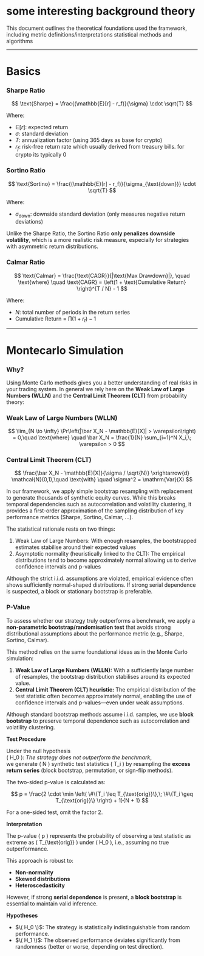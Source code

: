 # some interesting background theory

This document outlines the theoretical foundations used the framework, including metric definitions/interpretations statistical methods and algorithms

---

# Basics
### Sharpe Ratio
$$
\text{Sharpe} = \frac{(\mathbb{E}[r] - r_f)}{\sigma} \cdot \sqrt{T}
$$

Where:

- $\mathbb{E}[r]$: expected return  
- $\sigma$: standard deviation  
- $T$: annualization factor (using 365 days as base for crypto)
- $r_f$: risk-free return rate which usually derived from treasury bills. for crypto its typically 0 

### Sortino Ratio

$$
\text{Sortino} = \frac{(\mathbb{E}[r] - r_f)}{\sigma_{\text{down}}} \cdot \sqrt{T}
$$

Where:

- $\sigma_{\text{down}}$: downside standard deviation (only measures negative return deviations)

Unlike the Sharpe Ratio, the Sortino Ratio **only penalizes downside volatility**, which is a more realistic risk measure, especially for strategies with asymmetric return distributions.

### Calmar Ratio

$$
\text{Calmar} = \frac{\text{CAGR}}{|\text{Max Drawdown}|}, \quad \text{where} \quad 
\text{CAGR} = \left(1 + \text{Cumulative Return} \right)^{T / N} - 1
$$

Where:
- $N$: total number of periods in the return series
- Cumulative Return = $\prod (1 + r_t) - 1$

---

# Montecarlo Simulation
### Why?
Using Monte Carlo methods gives you a better understanding of real risks in your trading system. In general we rely here on the **Weak Law of Large Numbers (WLLN)** and the **Central Limit Theorem (CLT)** from probability theory:

### Weak Law of Large Numbers (WLLN)
$$
\lim_{N \to \infty} \Pr\left(|\bar X_N - \mathbb{E}[X]| > \varepsilon\right) = 0,\quad \text{where} \quad \bar X_N = \frac{1}{N} \sum_{i=1}^N X_i,\; \varepsilon > 0
$$

### Central Limit Theorem (CLT)
$$
\frac{\bar X_N - \mathbb{E}[X]}{\sigma / \sqrt{N}} \xrightarrow{d} \mathcal{N}(0,1),\quad \text{with} \quad \sigma^2 = \mathrm{Var}(X)
$$

In our framework, we apply simple bootstrap resampling with replacement to generate thousands of synthetic equity curves. While this breaks temporal dependencies such as autocorrelation and volatility clustering, it provides a first-order approximation of the sampling distribution of key performance metrics (Sharpe, Sortino, Calmar, ...).

The statistical rationale rests on two things:
1. Weak Law of Large Numbers: With enough resamples, the bootstrapped estimates stabilise around their expected values
2. Asymptotic normality (heuristically linked to the CLT): The empirical distributions tend to become approximately normal allowing us to derive confidence intervals and p-values

Although the strict i.i.d. assumptions are violated, empirical evidence often shows sufficiently normal-shaped distributions. If strong serial dependence is suspected, a block or stationary bootstrap is preferable.

### P-Value

To assess whether our strategy truly outperforms a benchmark, we apply a **non-parametric bootstrap/randomisation test** that avoids strong distributional assumptions about the performance metric (e.g., Sharpe, Sortino, Calmar).

This method relies on the same foundational ideas as in the Monte Carlo simulation:

1. **Weak Law of Large Numbers (WLLN):** With a sufficiently large number of resamples, the bootstrap distribution stabilises around its expected value.
2. **Central Limit Theorem (CLT) heuristic:** The empirical distribution of the test statistic often becomes approximately normal, enabling the use of confidence intervals and p-values—even under weak assumptions.

Although standard bootstrap methods assume i.i.d. samples, we use **block bootstrap** to preserve temporal dependence such as autocorrelation and volatility clustering.

**Test Procedure**

Under the null hypothesis  
\( H_0 \): *The strategy does not outperform the benchmark*,  
we generate \( N \) synthetic test statistics \( T_i \) by resampling the **excess return series** (block bootstrap, permutation, or sign-flip methods).

The two-sided p-value is calculated as:

$$
p = \frac{2 \cdot \min \left( \#\{T_i \leq T_{\text{orig}}\},\; \#\{T_i \geq T_{\text{orig}}\} \right) + 1}{N + 1}
$$


For a one-sided test, omit the factor 2.

**Interpretation**

The p-value \( p \) represents the probability of observing a test statistic as extreme as \( T_{\text{orig}} \) under \( H_0 \), i.e., assuming no true outperformance.

This approach is robust to:
- **Non-normality**
- **Skewed distributions**
- **Heteroscedasticity**

However, if strong **serial dependence** is present, a **block bootstrap** is essential to maintain valid inference.

**Hypotheses**

- $\( H_0 \)$: The strategy is statistically indistinguishable from random performance.  
- $\( H_1 \)$: The observed performance deviates significantly from randomness (better or worse, depending on test direction).